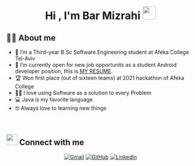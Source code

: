 <h1 align="center">Hi , I'm Bar Mizrahi <img src="https://media.giphy.com/media/hvRJCLFzcasrR4ia7z/giphy.gif" width="35"></h1>

## :sassy_man:  About me
- :school: I’m a Third-year B.Sc Software Engineering student at Afeka College Tel-Aviv
- :thinking: I’m currently open for new job opportunits as a student Android developer position, this is [MY RESUME](https://drive.google.com/file/d/1FiX7kSRjHVy0Oi1sHFLtZKNzNP6hqkS1/view?usp=sharing).
- :trophy: Won first place (out of sixteen teams) at 2021 hackathon of Afeka College
- :technologist: I love using Software as a solution to every Problem
- :computer: Java is my favorite language
- :nerd_face: Always love to learning new things

<br>


## <img src="https://media.giphy.com/media/iY8CRBdQXODJSCERIr/giphy.gif" width="30px"> Connect with me
<p align="center">
	<a href="mailto:barm471@gmail.com"><img img src="https://img.shields.io/badge/gmail-%23EA4335.svg?style=plastic&logo=gmail&logoColor=white" alt="Gmail"/></a>
	<a href="https://github.com/barmizrahi"><img src="https://img.shields.io/badge/github-%23181717.svg?style=plastic&logo=github&logoColor=white" alt="GitHub"/></a>
	<a href="https://www.linkedin.com/in/bar-mizrahi"><img src="https://img.shields.io/badge/linkedin-%230A66C2.svg?style=plastic&logo=linkedin&logoColor=white" alt="LinkedIn"/></a>
</p>
